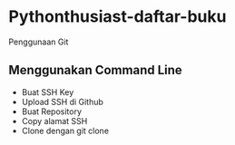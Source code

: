 # Pythonthusiast-daftar-buku
Penggunaan Git

## Menggunakan Command Line
- Buat SSH Key
- Upload SSH di Github
- Buat Repository
- Copy alamat SSH
- Clone dengan git clone <alamat ssh>

